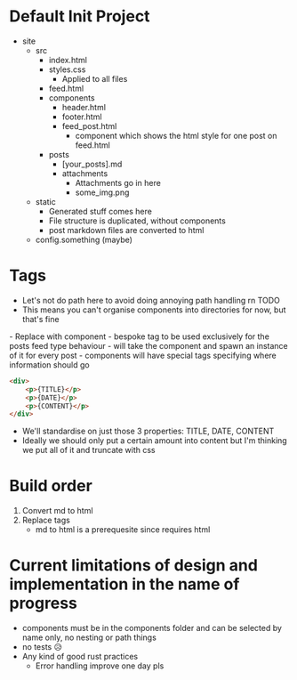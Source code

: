 # Default Init Project

- site
    - src
        - index.html
        - styles.css
            - Applied to all files
        - feed.html
        - components
            - header.html
            - footer.html
            - feed_post.html
                - component which shows the html style for one post on feed.html
        - posts
            - [your_posts].md
            - attachments
                - Attachments go in here
                - some_img.png
    - static
        - Generated stuff comes here
        - File structure is duplicated, without components
        - post markdown files are converted to html
    - config.something (maybe)

# Tags

- Let's not do path here to avoid doing annoying path handling rn TODO
- This means you can't organise components into directories for now, but that's fine
<REPLACE with="named_component"/>
- Replace with component

<FEED with="posts_component">
- bespoke tag to be used exclusively for the posts feed type behaviour
- will take the component and spawn an instance of it for every post
- components will have special tags specifying where information should go

```html
<div>
    <p>{TITLE}</p>
    <p>{DATE}</p>
    <p>{CONTENT}</p>
</div>
```

- We'll standardise on just those 3 properties: TITLE, DATE, CONTENT
- Ideally we should only put a certain amount into content but I'm thinking we put all of it and truncate with css

# Build order

1. Convert md to html
2. Replace tags
    - md to html is a prerequesite since <FEED> requires html

# Current limitations of design and implementation in the name of progress
- components must be in the components folder and can be selected by name only, no nesting or path things
- no tests 😥
- Any kind of good rust practices
    - Error handling improve one day pls